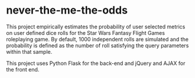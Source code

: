 # never-the-me-the-odds

This project empirically estimates the probability of user selected metrics on user defined dice rolls for the Star Wars Fantasy Flight Games roleplaying game. 
By default, 1000 independent rolls are simulated and the probability is defined as the number of roll satisfying the query parameters within that sample.

This project uses Python Flask for the back-end and jQuery and AJAX for the front end. 
